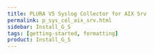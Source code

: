 ```yaml
---
title: PLURA V5 Syslog Collector for AIX Srv
permalink: p_sys_col_aix_srv.html
sidebar: Install_G_S
tags: [getting-started, formatting]
product: Install_G_S
---
```

